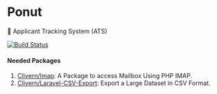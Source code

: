 Ponut
====
:rocket: Applicant Tracking System (ATS)

[![Build Status](https://travis-ci.org/Clivern/Ponut.svg?branch=master)](https://travis-ci.org/Clivern/Ponut)

#### Needed Packages

1. [Clivern/Imap](https://github.com/Clivern/Imap): A Package to access Mailbox Using PHP IMAP.
1. [Clivern/Laravel-CSV-Export](https://github.com/Clivern/Laravel-CSV-Export): Export a Large Dataset in CSV Format.